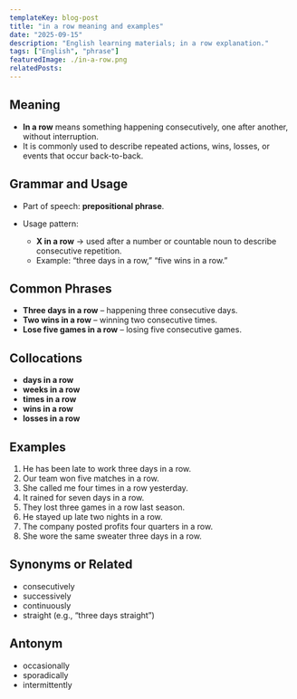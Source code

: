 ```yaml
---
templateKey: blog-post
title: "in a row meaning and examples"
date: "2025-09-15"
description: "English learning materials; in a row explanation."
tags: ["English", "phrase"]
featuredImage: ./in-a-row.png
relatedPosts:
---
```


## Meaning

- **In a row** means something happening consecutively, one after another, without interruption.
- It is commonly used to describe repeated actions, wins, losses, or events that occur back-to-back.

## Grammar and Usage

- Part of speech: **prepositional phrase**.
- Usage pattern:

  - **X in a row** → used after a number or countable noun to describe consecutive repetition.
  - Example: “three days in a row,” “five wins in a row.”

## Common Phrases

- **Three days in a row** – happening three consecutive days.
- **Two wins in a row** – winning two consecutive times.
- **Lose five games in a row** – losing five consecutive games.

## Collocations

- **days in a row**
- **weeks in a row**
- **times in a row**
- **wins in a row**
- **losses in a row**

## Examples

1. He has been late to work three days in a row.
2. Our team won five matches in a row.
3. She called me four times in a row yesterday.
4. It rained for seven days in a row.
5. They lost three games in a row last season.
6. He stayed up late two nights in a row.
7. The company posted profits four quarters in a row.
8. She wore the same sweater three days in a row.

## Synonyms or Related

- consecutively
- successively
- continuously
- straight (e.g., “three days straight”)

## Antonym

- occasionally
- sporadically
- intermittently
